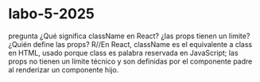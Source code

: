# labo-5-2025
pregunta
¿Qué significa className en React? ¿las props tienen un limite? ¿Quién define las
props?
R//En React, className es el equivalente a class en HTML, usado porque class es palabra reservada en JavaScript; las props no tienen un límite técnico y son definidas por el componente padre al renderizar un componente hijo.
